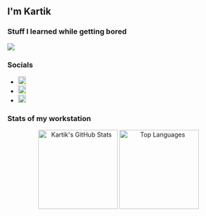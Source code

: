 <h2>I'm Kartik</h2>

### Stuff I learned while getting bored

<img src="https://skillicons.dev/icons?i=js,ts,java,python,react,nextjs,express,nodejs,docker,github,aws,git,postman,vscode,figma,tailwind,mongodb,postgres,prisma&perline=10" />

### Socials

- [<img src="https://github.com/user-attachments/assets/8a05d2d4-df90-424e-b7f5-e95887ed1377" height="18" /> ](https://kartik.my)  
- [<img src="https://github.com/user-attachments/assets/9a865a0b-34f6-473e-9139-87c4f0973006" height="18" />](mailto:kartikbhatt.04@gmail.com)  
- [<img src="https://github.com/user-attachments/assets/19741487-1e16-4627-9d66-84312f7ff220" height="18" />](https://www.linkedin.com/in/kartikbhatt04)

### Stats of my workstation

<p align="center">
  <img alt="Kartik's GitHub Stats" src="https://github-readme-stats.vercel.app/api?username=kartik-212004&show_icons=true&hide_border=true&bg_color=00000000&text_color=ffffff&title_color=ffffff&icon_color=ffffff" height="180px" />
  <img alt="Top Languages" src="https://github-readme-stats.vercel.app/api/top-langs/?username=kartik-212004&layout=compact&hide_border=true&bg_color=00000000&text_color=ffffff&title_color=ffffff" height="180px" />
</p>
